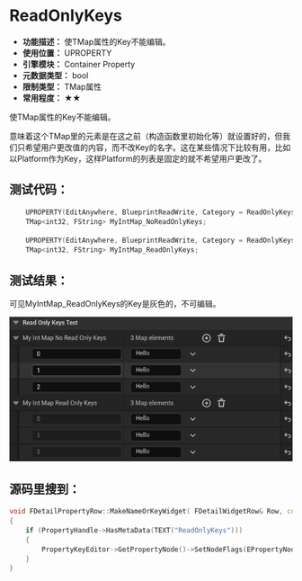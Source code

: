 ﻿# ReadOnlyKeys

- **功能描述：** 使TMap属性的Key不能编辑。
- **使用位置：** UPROPERTY
- **引擎模块：** Container Property
- **元数据类型：** bool
- **限制类型：** TMap属性
- **常用程度：** ★★

使TMap属性的Key不能编辑。

意味着这个TMap里的元素是在这之前（构造函数里初始化等）就设置好的，但我们只希望用户更改值的内容，而不改Key的名字。这在某些情况下比较有用，比如以Platform作为Key，这样Platform的列表是固定的就不希望用户更改了。

## 测试代码：

```cpp
	UPROPERTY(EditAnywhere, BlueprintReadWrite, Category = ReadOnlyKeysTest)
	TMap<int32, FString> MyIntMap_NoReadOnlyKeys;

	UPROPERTY(EditAnywhere, BlueprintReadWrite, Category = ReadOnlyKeysTest, meta = (ReadOnlyKeys))
	TMap<int32, FString> MyIntMap_ReadOnlyKeys;
```

## 测试结果：

可见MyIntMap_ReadOnlyKeys的Key是灰色的，不可编辑。

![Untitled](Meta_Container_ReadOnlyKeys_Untitled.png)

## 源码里搜到：

```cpp
void FDetailPropertyRow::MakeNameOrKeyWidget( FDetailWidgetRow& Row, const TSharedPtr<FDetailWidgetRow> InCustomRow ) const
{
	if (PropertyHandle->HasMetaData(TEXT("ReadOnlyKeys")))
	{
		PropertyKeyEditor->GetPropertyNode()->SetNodeFlags(EPropertyNodeFlags::IsReadOnly, true);
	}
}
```